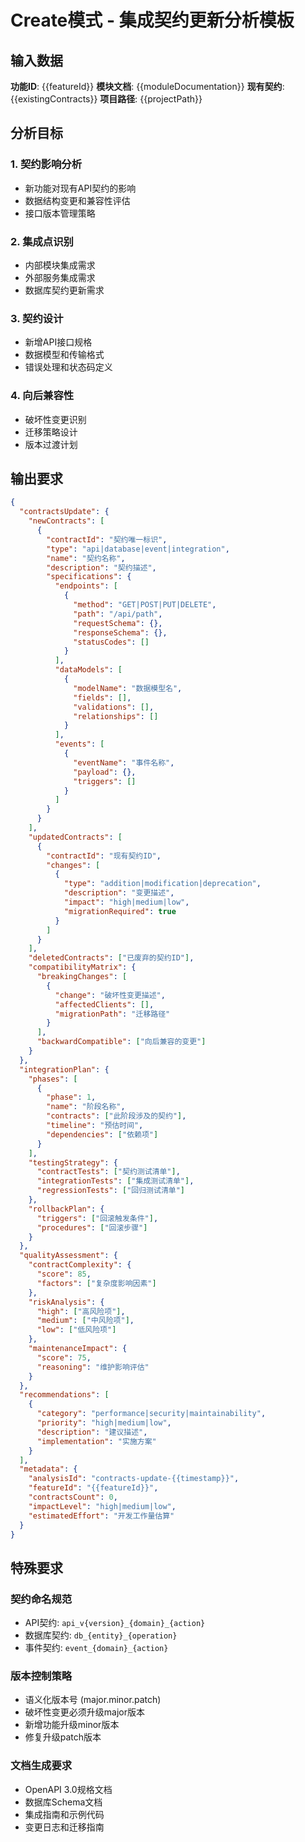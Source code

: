 # Create模式 - 集成契约更新分析模板

## 输入数据
**功能ID**: {{featureId}}
**模块文档**: {{moduleDocumentation}}
**现有契约**: {{existingContracts}}
**项目路径**: {{projectPath}}

## 分析目标

### 1. 契约影响分析
- 新功能对现有API契约的影响
- 数据结构变更和兼容性评估
- 接口版本管理策略

### 2. 集成点识别
- 内部模块集成需求
- 外部服务集成需求
- 数据库契约更新需求

### 3. 契约设计
- 新增API接口规格
- 数据模型和传输格式
- 错误处理和状态码定义

### 4. 向后兼容性
- 破坏性变更识别
- 迁移策略设计
- 版本过渡计划

## 输出要求

```json
{
  "contractsUpdate": {
    "newContracts": [
      {
        "contractId": "契约唯一标识",
        "type": "api|database|event|integration",
        "name": "契约名称",
        "description": "契约描述",
        "specifications": {
          "endpoints": [
            {
              "method": "GET|POST|PUT|DELETE",
              "path": "/api/path",
              "requestSchema": {},
              "responseSchema": {},
              "statusCodes": []
            }
          ],
          "dataModels": [
            {
              "modelName": "数据模型名",
              "fields": [],
              "validations": [],
              "relationships": []
            }
          ],
          "events": [
            {
              "eventName": "事件名称",
              "payload": {},
              "triggers": []
            }
          ]
        }
      }
    ],
    "updatedContracts": [
      {
        "contractId": "现有契约ID",
        "changes": [
          {
            "type": "addition|modification|deprecation",
            "description": "变更描述",
            "impact": "high|medium|low",
            "migrationRequired": true
          }
        ]
      }
    ],
    "deletedContracts": ["已废弃的契约ID"],
    "compatibilityMatrix": {
      "breakingChanges": [
        {
          "change": "破坏性变更描述",
          "affectedClients": [],
          "migrationPath": "迁移路径"
        }
      ],
      "backwardCompatible": ["向后兼容的变更"]
    }
  },
  "integrationPlan": {
    "phases": [
      {
        "phase": 1,
        "name": "阶段名称",
        "contracts": ["此阶段涉及的契约"],
        "timeline": "预估时间",
        "dependencies": ["依赖项"]
      }
    ],
    "testingStrategy": {
      "contractTests": ["契约测试清单"],
      "integrationTests": ["集成测试清单"],
      "regressionTests": ["回归测试清单"]
    },
    "rollbackPlan": {
      "triggers": ["回滚触发条件"],
      "procedures": ["回滚步骤"]
    }
  },
  "qualityAssessment": {
    "contractComplexity": {
      "score": 85,
      "factors": ["复杂度影响因素"]
    },
    "riskAnalysis": {
      "high": ["高风险项"],
      "medium": ["中风险项"],
      "low": ["低风险项"]
    },
    "maintenanceImpact": {
      "score": 75,
      "reasoning": "维护影响评估"
    }
  },
  "recommendations": [
    {
      "category": "performance|security|maintainability",
      "priority": "high|medium|low",
      "description": "建议描述",
      "implementation": "实施方案"
    }
  ],
  "metadata": {
    "analysisId": "contracts-update-{{timestamp}}",
    "featureId": "{{featureId}}",
    "contractsCount": 0,
    "impactLevel": "high|medium|low",
    "estimatedEffort": "开发工作量估算"
  }
}
```

## 特殊要求

### 契约命名规范
- API契约: `api_v{version}_{domain}_{action}`
- 数据库契约: `db_{entity}_{operation}`
- 事件契约: `event_{domain}_{action}`

### 版本控制策略
- 语义化版本号 (major.minor.patch)
- 破坏性变更必须升级major版本
- 新增功能升级minor版本
- 修复升级patch版本

### 文档生成要求
- OpenAPI 3.0规格文档
- 数据库Schema文档
- 集成指南和示例代码
- 变更日志和迁移指南